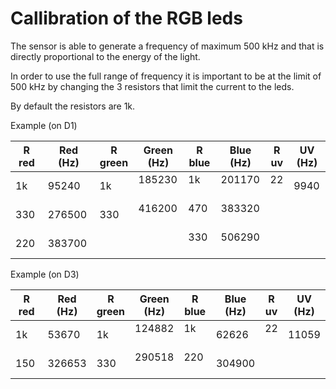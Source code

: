 # Callibration of the RGB leds

The sensor is able to generate a frequency of maximum 500 kHz and that is directly proportional to the energy of the light.

In order to use the full range of frequency it is important to be at the limit of 500 kHz by changing the 3 resistors that limit the current to the leds.

By default the resistors are 1k.

Example (on D1)

| R red | Red (Hz) | R green | Green (Hz) | R blue | Blue (Hz) | R uv | UV (Hz) |
|-------|----------|---------|------------|--------|-----------|------|---------|
| 1k    | 95240    | 1k      | 185230     | 1k     | 201170    | 22   | 9940    |
| 330   | 276500   | 330     | 416200     | 470    | 383320    |      |         |
| 220   | 383700   |         |            | 330    | 506290    |      |         |

Example (on D3)

| R red | Red (Hz) | R green | Green (Hz) | R blue | Blue (Hz) | R uv | UV (Hz) |
|-------|----------|---------|------------|--------|-----------|------|---------|
| 1k    | 53670    | 1k      | 124882     | 1k     | 62626     | 22   | 11059   |
| 150   | 326653   | 330     | 290518     | 220    | 304900    |      |         |

